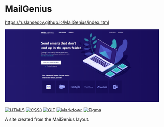 # MailGenius

https://ruslansedov.github.io/MailGenius/index.html

![ava](https://github.com/RuslanSedov/MailGenius/blob/main/img/readme.PNG)

[![HTML5](https://img.shields.io/badge/-HTML5-272727?style=for-the-badge&logo=HTML5)](https://developer.mozilla.org/ru/docs/Web/Guide/HTML/HTML5)
[![CSS3](https://img.shields.io/badge/-CSS3-272727?style=for-the-badge&logo=CSS3&logoColor=3071F0)](https://developer.mozilla.org/ru/docs/Web/CSS)
[![GIT](https://img.shields.io/badge/-GIT-272727?style=for-the-badge&logo=GIT)](https://git-scm.com/)
[![Markdown](https://img.shields.io/badge/-Markdown-272727?style=for-the-badge&logo=Markdown)](https://docs.microsoft.com/ru-ru/contribute/markdown-reference)
[![Figma](https://img.shields.io/badge/-Figma-272727?style=for-the-badge&logo=Figma&logoColor=7F30F0)](https://www.figma.com/)

A site created from the MailGenius layout.
